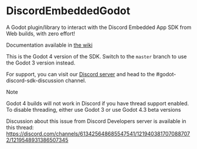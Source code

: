 # DiscordEmbeddedGodot

A Godot plugin/library to interact with the Discord Embedded App SDK from Web builds, with zero effort!

Documentation available in [the wiki](https://github.com/kuylar/discord-embedded-godot/wiki)

This is the Godot 4 version of the SDK. Switch to the `master` branch to use the Godot 3 version instead.

For support, you can visit our [Discord server](https://discord.gg/zHydENpSbr) and head to the #godot-discord-sdk-discussion channel.

> [!NOTE]
> Godot 4 builds will not work in Discord if you have thread support enabled. To disable threading, either use Godot 3 or use Godot 4.3 beta versions
>
> Discussion about this issue from Discord Developers server is available in this thread: https://discord.com/channels/613425648685547541/1219403817070887072/1219548931386507345
